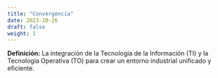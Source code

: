 ```yaml
---
title: "Convergencia"
date: 2023-10-26
draft: false
weight: 1
---
```


**Definición:** La integración de la Tecnología de la Información (TI) y la Tecnología Operativa (TO) para crear un entorno industrial unificado y eficiente.
